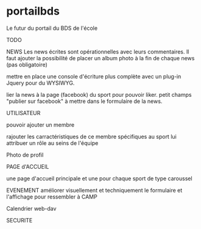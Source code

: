# portailbds
Le futur du portail du BDS de l'école

TODO

NEWS 
Les news écrites sont opérationnelles avec leurs commentaires. Il faut ajouter la possibilité de placer un album photo à la fin de chaque news (pas obligatoire)

mettre en place une console d'écriture plus complète avec un plug-in Jquery pour du WYSIWYG. 

lier la news à la page (facebook) du sport pour pouvoir liker. 
petit champs "publier sur facebook" à mettre dans le formulaire de la news.

UTILISATEUR

pouvoir ajouter un membre 

rajouter les carractéristiques de ce membre spécifiques au sport 
lui attribuer un rôle au seins de l'équipe

Photo de profil 

PAGE d'ACCUEIL 

une page d'accueil principale et une pour chaque sport de type caroussel

EVENEMENT 
améliorer visuellement et techniquement le formulaire et l'affichage pour ressembler à CAMP 

Calendrier web-dav 

SECURITE

